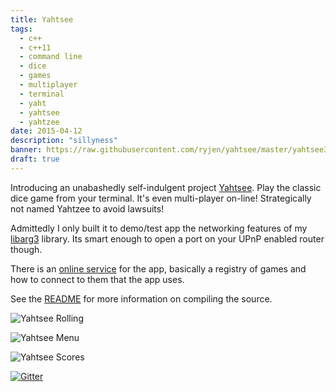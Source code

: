 ```yaml
---
title: Yahtsee
tags:
  - c++
  - c++11
  - command line
  - dice
  - games
  - multiplayer
  - terminal
  - yaht
  - yahtsee
  - yahtzee
date: 2015-04-12
description: "sillyness"
banner: https://raw.githubusercontent.com/ryjen/yahtsee/master/yahtsee3.png
draft: true
---
```


Introducing an unabashedly self-indulgent project [Yahtsee](http://github.com/ryjen/yahtsee).  Play the classic dice game from your terminal.  It's even multi-player on-line! Strategically not named Yahtzee to avoid lawsuits!

Admittedly I only built it to demo/test app the networking features of my [libarg3](https://github.com/ryjen/libryjen) library.  Its smart enough to open a port on your UPnP enabled router though.

There is an [online service](http://connect.coda.life/yahtsee) for the app, basically a registry of games and how to connect to them that the app uses.

See the [README](https://github.com/ryjen/yahtsee/blob/master/README.md) for more information on compiling the source.  

![Yahtsee Rolling](https://raw.githubusercontent.com/ryjen/yahtsee/master/yahtsee3.png)

![Yahtsee Menu](https://raw.githubusercontent.com/ryjen/yahtsee/master/yahtsee1.png)

![Yahtsee Scores](https://raw.githubusercontent.com/ryjen/yahtsee/master/yahtsee2.png)

[![Gitter](https://badges.gitter.im/Join%20Chat.svg)](https://gitter.im/ryjen/yahtsee?utm_source=badge&utm_medium=badge&utm_campaign=pr-badge)
